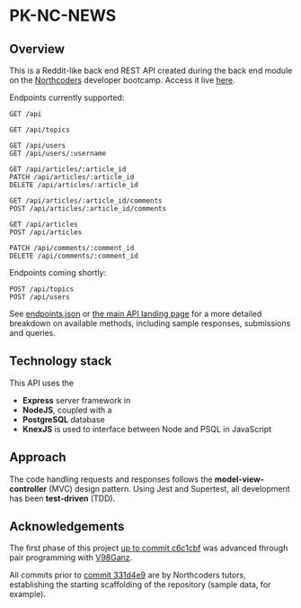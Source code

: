 # PK-NC-NEWS

## Overview

This is a Reddit-like back end REST API created during the back end module on the [Northcoders](https://northcoders.com/) developer bootcamp. Access it live [here](https://pk-nc-news.herokuapp.com/api).

Endpoints currently supported:

```http
GET /api

GET /api/topics

GET /api/users
GET /api/users/:username

GET /api/articles/:article_id
PATCH /api/articles/:article_id
DELETE /api/articles/:article_id

GET /api/articles/:article_id/comments
POST /api/articles/:article_id/comments

GET /api/articles
POST /api/articles

PATCH /api/comments/:comment_id
DELETE /api/comments/:comment_id

```

Endpoints coming shortly:

```http
POST /api/topics
POST /api/users
```

See [endpoints.json](https://github.com/galambborong/pk-nc-news/blob/master/endpoints.json) or [the main API landing page](https://pk-nc-news.herokuapp.com/api) for a more detailed breakdown on available methods, including sample responses, submissions and queries.

## Technology stack

This API uses the

- **Express** server framework in
- **NodeJS**, coupled with a
- **PostgreSQL** database
- **KnexJS** is used to interface between Node and PSQL in JavaScript

## Approach

The code handling requests and responses follows the **model-view-controller** (MVC) design pattern. Using Jest and Supertest, all development has been **test-driven** (TDD).

## Acknowledgements

The first phase of this project [up to commit c6c1cbf](https://github.com/galambborong/pk-nc-news/commit/c6c1cbf1b61386febc2f14614ecc8af64172204e) was advanced through pair programming with [V98Ganz](https://github.com/V98Ganz).

All commits prior to [commit 331d4e9](https://github.com/galambborong/pk-nc-news/commit/331d4e92392cb84c8024aa18622aa2a7770c7913) are by Northcoders tutors, establishing the starting scaffolding of the repository (sample data, for example).
